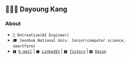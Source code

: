 ## 👩🏻‍💻 Dayoung Kang

### About
- <code>🏢 OnCreative(AI Engineer)</code>
- <code>🎓 Jeonbuk National Univ. Junior(computer science, smartfarm)</code>
- <code>🅴 [E-mail](mailto:kallzero1008@jbnu.ac.kr)</code> | <code>🅻 [LinkedIn](https://www.linkedin.com/in/riverallzero/)</code> | <code>🆃 [Tistory](https://riverallzero.tistory.com/)</code> | <code>🅳 [Dacon](https://dacon.io/myprofile/452547/home)</code> 
